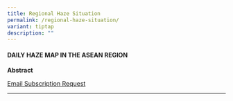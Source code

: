 ```yaml
---
title: Regional Haze Situation
permalink: /regional-haze-situation/
variant: tiptap
description: ""
---
```

<h4><strong>DAILY HAZE MAP IN THE ASEAN REGION</strong></h4>
<p><strong>Abstract</strong>
</p>
<p><a href="https://go.gov.sg/asmc-wis2-email-subscription-request-form" rel="noopener noreferrer nofollow" target="_blank">Email Subscription Request</a>
</p>
<hr>
<p></p>
